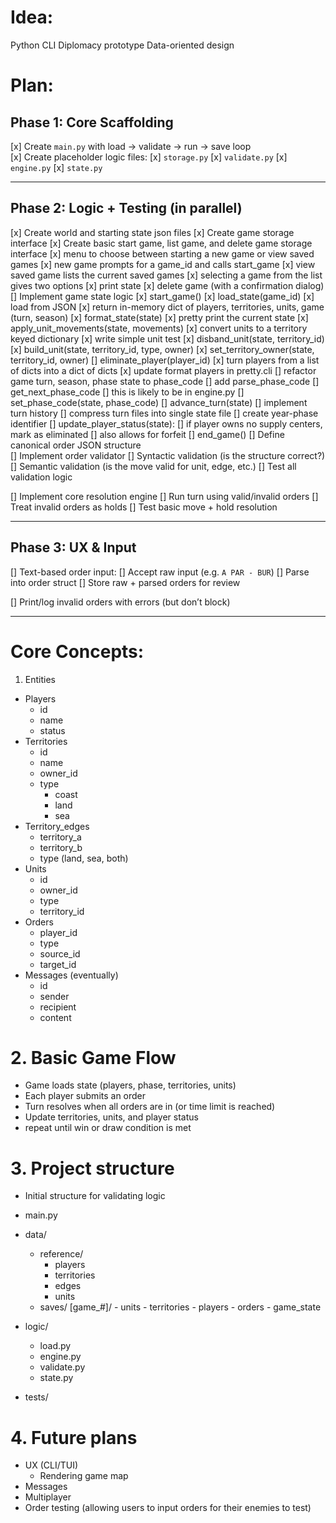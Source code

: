 # Idea:

Python CLI Diplomacy prototype
Data-oriented design

# Plan:

## Phase 1: Core Scaffolding

[x] Create `main.py` with load → validate → run → save loop  
[x] Create placeholder logic files:
    [x] `storage.py`
    [x] `validate.py`
    [x] `engine.py`
    [x] `state.py`

---

##  Phase 2: Logic + Testing (in parallel)

[x] Create world and starting state json files
[x] Create game storage interface
[x] Create basic start game, list game, and delete game storage interface
    [x] menu to choose between starting a new game or view saved games
	[x] new game prompts for a game_id and calls start_game
	[x] view saved game lists the current saved games
	    [x] selecting a game from the list gives two options
		[x] print state
		[x] delete game (with a confirmation dialog)  
[] Implement game state logic
    [x] start_game()
    [x] load_state(game_id)
	[x] load from JSON
	[x] return in-memory dict of players, territories, units, game (turn, season)
    [x] format_state(state)
	[x] pretty print the current state
    [x] apply_unit_movements(state, movements)
	[x] convert units to a territory keyed dictionary
	[x] write simple unit test
    [x] disband_unit(state, territory_id)
    [x] build_unit(state, territory_id, type, owner)
    [x] set_territory_owner(state, territory_id, owner)
    [] eliminate_player(player_id)
	[x] turn players from a list of dicts into a dict of dicts
	[x] update format players in pretty.cli
    [] refactor game turn, season, phase state to phase_code
	[] add parse_phase_code
	[] get_next_phase_code
	    [] this is likely to be in engine.py
    [] set_phase_code(state, phase_code)
    [] advance_turn(state)
	[] implement turn history
	    [] compress turn files into single state file
	    [] create year-phase identifier
    [] update_player_status(state):
	[] if player owns no supply centers, mark as eliminated
	[] also allows for forfeit
    [] end_game()
[] Define canonical order JSON structure  
[] Implement order validator
    [] Syntactic validation (is the structure correct?)
    [] Semantic validation (is the move valid for unit, edge, etc.)
    [] Test all validation logic

[] Implement core resolution engine
    [] Run turn using valid/invalid orders
    [] Treat invalid orders as holds
    [] Test basic move + hold resolution

---

##  Phase 3: UX & Input


[] Text-based order input:
    [] Accept raw input (e.g. `A PAR - BUR`)
    [] Parse into order struct
    [] Store raw + parsed orders for review

[] Print/log invalid orders with errors (but don’t block)

---

# Core Concepts:

1. Entities
- Players
	- id
	- name
	- status
- Territories
	- id
	- name
	- owner_id
	- type
        - coast
        - land
        - sea
- Territory_edges
    - territory_a
    - territory_b
    - type (land, sea, both)
- Units
	- id
	- owner_id
	- type
    - territory_id
- Orders
	- player_id
	- type
	- source_id
	- target_id
- Messages (eventually)
	- id
	- sender
	- recipient
	- content

# 2. Basic Game Flow
- Game loads state (players, phase, territories, units)
- Each player submits an order
- Turn resolves when all orders are in (or time limit is reached)
- Update territories, units, and player status
- repeat until win or draw condition is met

# 3. Project structure
- Initial structure for validating logic

- main.py
- data/
    - reference/
        - players
        - territories
        - edges
        - units
    - saves/
        [game_#]/
            - units
            - territories
            - players
            - orders
            - game_state
- logic/
    - load.py
    - engine.py
    - validate.py
    - state.py
- tests/

# 4. Future plans
- UX (CLI/TUI)
    - Rendering game map
- Messages
- Multiplayer
- Order testing (allowing users to input orders for their enemies to test)
